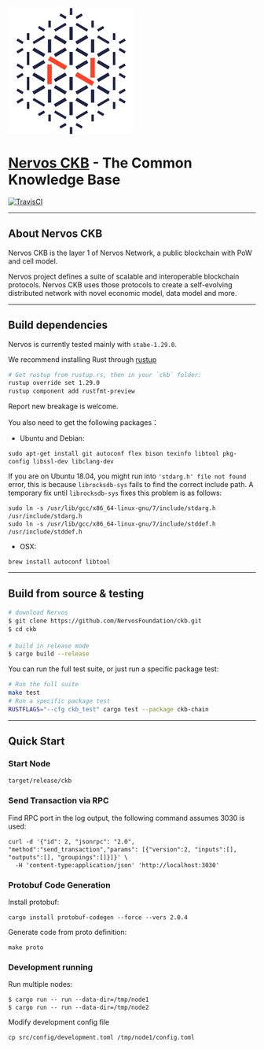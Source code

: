 <img src="https://raw.githubusercontent.com/poshboytl/tuchuang/master/nervos-logo-dark.png" width="256">

# [Nervos CKB](http://nervos.org) - The Common Knowledge Base

[![TravisCI](https://travis-ci.com/NervosFoundation/ckb.svg?token=y9uR6ygmT3geQaMJ4jpJ&branch=develop)](https://travis-ci.com/NervosFoundation/ckb)

---

## About Nervos CKB

Nervos CKB is the layer 1 of Nervos Network, a public blockchain with PoW and cell model.

Nervos project defines a suite of scalable and interoperable blockchain protocols. Nervos CKB uses those protocols to create a self-evolving distributed network with novel economic model, data model and more.

---

## Build dependencies

Nervos is currently tested mainly with `stabe-1.29.0`.

We recommend installing Rust through [rustup](https://www.rustup.rs/)

```bash
# Get rustup from rustup.rs, then in your `ckb` folder:
rustup override set 1.29.0
rustup component add rustfmt-preview
```

Report new breakage is welcome.

You also need to get the following packages：

* Ubuntu and Debian:

```shell
sudo apt-get install git autoconf flex bison texinfo libtool pkg-config libssl-dev libclang-dev
```

If you are on Ubuntu 18.04, you might run into `'stdarg.h' file not found` error, this is because `librocksdb-sys` fails to find the correct include path. A temporary fix until `librocksdb-sys` fixes this problem is as follows:

```shell
sudo ln -s /usr/lib/gcc/x86_64-linux-gnu/7/include/stdarg.h /usr/include/stdarg.h
sudo ln -s /usr/lib/gcc/x86_64-linux-gnu/7/include/stddef.h /usr/include/stddef.h
```


* OSX:

```shell
brew install autoconf libtool
```

---

## Build from source & testing

```bash
# download Nervos
$ git clone https://github.com/NervosFoundation/ckb.git
$ cd ckb

# build in release mode
$ cargo build --release
```

You can run the full test suite, or just run a specific package test:
```bash
# Run the full suite
make test
# Run a specific package test
RUSTFLAGS="--cfg ckb_test" cargo test --package ckb-chain
```

---

## Quick Start

### Start Node

```shell
target/release/ckb
```

### Send Transaction via RPC

Find RPC port in the log output, the following command assumes 3030 is used:

```shell
curl -d '{"id": 2, "jsonrpc": "2.0", "method":"send_transaction","params": [{"version":2, "inputs":[], "outputs":[], "groupings":[]}]}' \
  -H 'content-type:application/json' 'http://localhost:3030'
```

### Protobuf Code Generation

Install protobuf:

```shell
cargo install protobuf-codegen --force --vers 2.0.4
```

Generate code from proto definition:

```shell
make proto
```

### Development running

Run multiple nodes:

```shell
$ cargo run -- run --data-dir=/tmp/node1
$ cargo run -- run --data-dir=/tmp/node2
```

Modify development config file
```shell
cp src/config/development.toml /tmp/node1/config.toml
```
